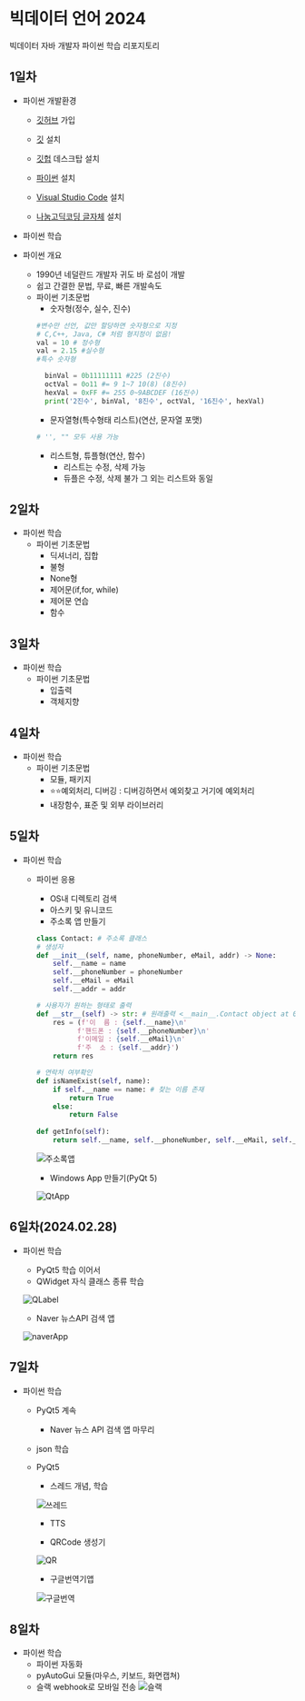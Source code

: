 # 빅데이터 언어 2024
빅데이터 자바 개발자 파이썬 학습 리포지토리

## 1일차
- 파이썬 개발환경
  - [깃허브](https://github.com/) 가입

  - [깃](https://git-scm.com/) 설치

  - [깃헙](https://desktop.github.com/) 데스크탑 설치

  - [파이썬]( https://python.org) 설치
 
  - [Visual Studio Code](https://code.visualstudio.com/) 설치

  - [나눔고딕코딩 글자체](https://github.com/naver/nanumfont) 설치

- 파이썬 학습
- 파이썬 개요
    - 1990년 네덜란드 개발자 귀도 바 로섬이 개발
    - 쉽고 간결한 문법, 무료, 빠른 개발속도
  - 파이썬 기초문법
    - 숫자형(정수, 실수, 진수)
    ```python
    #변수만 선언, 값만 할당하면 숫자형으로 지정
    # C,C++, Java, C# 처럼 형지정이 없음!
    val = 10 # 정수형
    val = 2.15 #실수형
    #특수 숫자형

      binVal = 0b11111111 #225 (2진수)
      octVal = 0o11 #= 9 1~7 10(8) (8진수)
      hexVal = 0xFF #= 255 0~9ABCDEF (16진수)
      print('2진수', binVal, '8진수', octVal, '16진수', hexVal)
    ```
    - 문자열형(특수형태 리스트)(연산, 문자열 포맷)
    ```python
    # '', "" 모두 사용 가능
    ```
    - 리스트형, 튜플형(연산, 함수)
      - 리스트는 수정, 삭제 가능
      - 듀플은 수정, 삭제 불가 그 외는 리스트와 동일

## 2일차
- 파이썬 학습
  - 파이썬 기초문법
    - 딕셔너리, 집합
    - 불형
    - None형
    - 제어문(if,for, while)
    - 제어문 연습
    - 함수

## 3일차
  - 파이썬 학습
    - 파이썬 기초문법
      - 입출력
      - 객체지향
      

## 4일차
  - 파이썬 학습
    - 파이썬 기초문법
      - 모듈, 패키지
      - ⭐️⭐️예외처리, 디버깅 : 디버깅하면서 예외찾고 거기에 예외처리
      - 내장함수, 표준 및 외부 라이브러리
## 5일차
  - 파이썬 학습
    - 파이썬 응용
      - OS내 디렉토리 검색
      - 아스키 및 유니코드
      - 주소록 앱 만들기

      ```python
      class Contact: # 주소록 클래스
      # 생성자
      def __init__(self, name, phoneNumber, eMail, addr) -> None:
          self.__name = name
          self.__phoneNumber = phoneNumber
          self.__eMail = eMail
          self.__addr = addr

      # 사용자가 원하는 형태로 출력
      def __str__(self) -> str: # 원래출력 <__main__.Contact object at 0x0000024500772150> 
          res = (f'이  름 : {self.__name}\n'
                f'핸드폰 : {self.__phoneNumber}\n'
                f'이메일 : {self.__eMail}\n'
                f'주  소 : {self.__addr}')
          return res
      
      # 연락처 여부확인
      def isNameExist(self, name):
          if self.__name == name: # 찾는 이름 존재
              return True
          else:
              return False
          
      def getInfo(self):
          return self.__name, self.__phoneNumber, self.__eMail, self.__addr
      ```
      
      ![주소록앱](https://raw.githubusercontent.com/b0ong/java-bigdata-2024/main/images/bigdate01.gif)

      - Windows App 만들기(PyQt 5)

      ![QtApp](https://raw.githubusercontent.com/b0ong/java-bigdata-2024/main/images/bigdate02.png)

## 6일차(2024.02.28)
  - 파이썬 학습
    - PyQt5 학습 이어서
     - QWidget 자식 클래스 종류 학습

     ![QLabel](https://raw.githubusercontent.com/b0ong/java-bigdata-2024/main/images/bigdate03.png)

     - Naver 뉴스API 검색 앱
     
     ![naverApp](https://raw.githubusercontent.com/b0ong/java-bigdata-2024/main/images/bigdate04.png)
    
## 7일차
  - 파이썬 학습
    - PyQt5 계속 
      - Naver 뉴스 API 검색 앱 마무리
    - json 학습
    - PyQt5
      - 스레드 개념, 학습
      
      ![쓰레드](https://raw.githubusercontent.com/b0ong/java-bigdata-2024/main/images/bigdata05.png)

      - TTS

      - QRCode 생성기
      
      ![QR](https://raw.githubusercontent.com/b0ong/java-bigdata-2024/main/images/bigdata07.png)

      - 구글번역기앱
      
      ![구글번역](https://raw.githubusercontent.com/b0ong/java-bigdata-2024/main/images/bigdata08.png)

## 8일차
  - 파이썬 학습
    - 파이썬 자동화
    - pyAutoGui 모듈(마우스, 키보드, 화면캡쳐)
    - 슬랙 webhook로 모바일 전송
    ![슬랙](https://raw.githubusercontent.com/b0ong/java-bigdata-2024/main/images/bigdata08.jpeg)